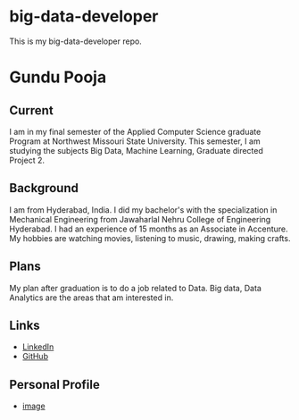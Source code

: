 # big-data-developer
This is my big-data-developer repo.

# Gundu Pooja

## Current 
I am in my final semester of the Applied Computer Science graduate Program at Northwest Missouri State University.
This semester, I am studying the subjects Big Data, Machine Learning, Graduate directed Project 2.

## Background
I am from Hyderabad, India. I did my bachelor's with the specialization in Mechanical Engineering from Jawaharlal Nehru College of Engineering Hyderabad. I had an experience of 15 months as an Associate in Accenture. My hobbies are watching movies, listening to music, drawing, making crafts.

## Plans 
My plan after graduation is to do a job related to Data. Big data, Data Analytics are the areas that am interested in.

## Links
- [LinkedIn](https://www.linkedin.com/in/pooja-gundu-b71000107/)
- [GitHub](https://github.com/GUNDUPOOJA)

## Personal Profile
- [image]()

